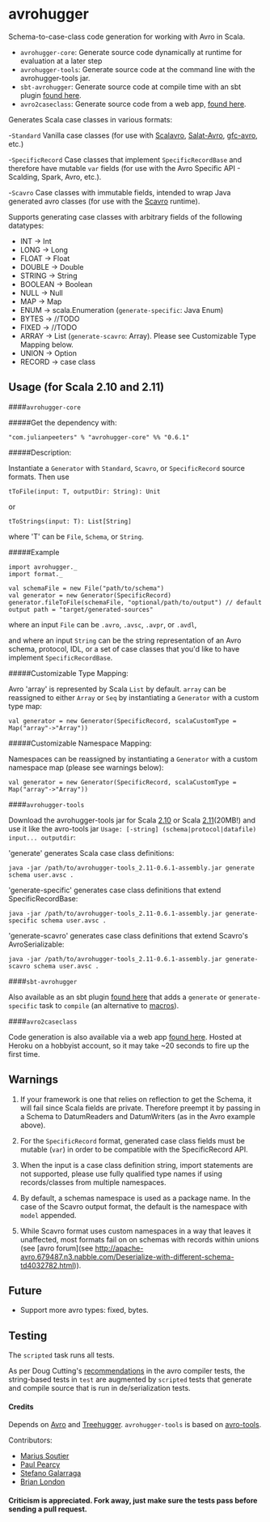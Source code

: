 # avrohugger
Schema-to-case-class code generation for working with Avro in Scala.

* `avrohugger-core`: Generate source code dynamically at runtime for evaluation at a later step
* `avrohugger-tools`: Generate source code at the command line with the avrohugger-tools jar.
* `sbt-avrohugger`: Generate source code at compile time with an sbt plugin [found here](https://github.com/julianpeeters/sbt-avrohugger).
* `avro2caseclass`: Generate source code from a web app, [found here](https://github.com/julianpeeters/avro2caseclass).

Generates Scala case classes in various formats:

-`Standard` Vanilla case classes (for use with [Scalavro](https://github.com/GenslerAppsPod/scalavro), [Salat-Avro](https://github.com/julianpeeters/salat-avro), [gfc-avro](https://github.com/gilt/gfc-avro), etc.)

-`SpecificRecord` Case classes that implement `SpecificRecordBase` and therefore have mutable `var` fields (for use with the Avro Specific API - Scalding, Spark, Avro, etc.).

-`Scavro` Case classes with immutable fields, intended to wrap Java generated avro classes (for use with the [Scavro](https://github.com/oysterbooks/scavro) runtime).

Supports generating case classes with arbitrary fields of the following datatypes:


* INT -> Int
* LONG -> Long
* FLOAT -> Float
* DOUBLE -> Double
* STRING -> String
* BOOLEAN -> Boolean
* NULL -> Null
* MAP -> Map
* ENUM -> scala.Enumeration (`generate-specific`: Java Enum)
* BYTES -> //TODO
* FIXED -> //TODO
* ARRAY -> List (`generate-scavro`: Array). Please see Customizable Type Mapping below.
* UNION -> Option
* RECORD -> case class



## Usage (for Scala 2.10 and 2.11)


####`avrohugger-core`

#####Get the dependency with:

    "com.julianpeeters" % "avrohugger-core" %% "0.6.1"


#####Description:

Instantiate a `Generator` with `Standard`, `Scavro`, or `SpecificRecord` source formats. Then use


`tToFile(input: T, outputDir: String): Unit`


or


`tToStrings(input: T): List[String]`


where 'T' can be `File`, `Schema`, or `String`.

#####Example



    import avrohugger._
    import format._

    val schemaFile = new File("path/to/schema")
    val generator = new Generator(SpecificRecord)
    generator.fileToFile(schemaFile, "optional/path/to/output") // default output path = "target/generated-sources"


where an input `File` can be `.avro`, `.avsc`, `.avpr`, or `.avdl`,


and where an input `String` can be the string representation of an Avro schema, protocol, IDL, or a set of case classes that you'd like to have implement `SpecificRecordBase`.


#####Customizable Type Mapping: 

Avro 'array' is represented by Scala `List` by default. `array` can be reassigned to either `Array` or `Seq` by instantiating a `Generator` with a custom type map:


    val generator = new Generator(SpecificRecord, scalaCustomType = Map("array"->"Array"))


#####Customizable Namespace Mapping: 

Namespaces can be reassigned by instantiating a `Generator` with a custom namespace map (please see warnings below):


    val generator = new Generator(SpecificRecord, scalaCustomType = Map("array"->"Array"))   

####`avrohugger-tools`


Download the avrohugger-tools jar for Scala [2.10](https://search.maven.org/remotecontent?filepath=com/julianpeeters/avrohugger-tools_2.10/0.6.1/avrohugger-tools_2.10-0.6.1-assembly.jar) or Scala [2.11](https://search.maven.org/remotecontent?filepath=com/julianpeeters/avrohugger-tools_2.11/0.6.1/avrohugger-tools_2.11-0.6.1-assembly.jar)(20MB!) and use it like the avro-tools jar `Usage: [-string] (schema|protocol|datafile) input... outputdir`:


'generate' generates Scala case class definitions:

`java -jar /path/to/avrohugger-tools_2.11-0.6.1-assembly.jar generate schema user.avsc . `


'generate-specific' generates case class definitions that extend SpecificRecordBase:

`java -jar /path/to/avrohugger-tools_2.11-0.6.1-assembly.jar generate-specific schema user.avsc . `


'generate-scavro' generates case class definitions that extend Scavro's AvroSerializable:

`java -jar /path/to/avrohugger-tools_2.11-0.6.1-assembly.jar generate-scavro schema user.avsc . `

####`sbt-avrohugger`

Also available as an sbt plugin [found here](https://github.com/julianpeeters/sbt-avrohugger) that adds a `generate` or `generate-specific` task to `compile` (an alternative to [macros](https://github.com/julianpeeters/avro-scala-macro-annotations)).


####`avro2caseclass`

Code generation is also available via a web app [found here](https://github.com/julianpeeters/avro2caseclass). Hosted at Heroku on a hobbyist account, so it may take ~20 seconds to fire up the first time.


## Warnings

1) If your framework is one that relies on reflection to get the Schema, it will fail since Scala fields are private. Therefore preempt it by passing in a Schema to DatumReaders and DatumWriters (as in the Avro example above).

2) For the `SpecificRecord` format, generated case class fields must be mutable (`var`) in order to be compatible with the SpecificRecord API.

3) When the input is a case class definition string, import statements are not supported, please use fully qualified type names if using records/classes from multiple namespaces.

4) By default, a schemas namespace is used as a package name. In the case of the Scavro output format, the default is the namespace with `model` appended. 

5) While Scavro format uses custom namespaces in a way that leaves it unaffected, most formats fail on on schemas with records within unions (see [avro forum](see http://apache-avro.679487.n3.nabble.com/Deserialize-with-different-schema-td4032782.html)).



## Future

* Support more avro types: fixed, bytes.

## Testing

The `scripted` task runs all tests.

As per Doug Cutting's [recommendations](https://github.com/apache/avro/blob/trunk/lang/java/tools/src/test/java/org/apache/avro/tool/TestSpecificCompilerTool.java#L130) in the avro compiler tests, the string-based tests in `test` are augmented by `scripted` tests that generate and compile source that is run in de/serialization tests.


#### Credits
Depends on [Avro](https://github.com/apache/avro) and [Treehugger](https://github.com/eed3si9n/treehugger). `avrohugger-tools` is based on [avro-tools](http://avro.apache.org/docs/1.7.7/gettingstartedjava.html#Serializing+and+deserializing+with+code+generation).


Contributors:
- [Marius Soutier](https://github.com/mariussoutier)
- [Paul Pearcy](https://github.com/ppearcy)
- [Stefano Galarraga](https://github.com/galarragas)
- [Brian London](https://github.com/BrianLondon)


#### Criticism is appreciated. Fork away, just make sure the tests pass before sending a pull request.
